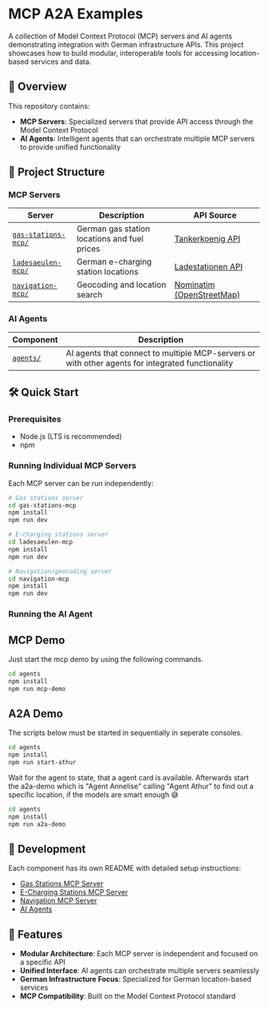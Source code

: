 # MCP A2A Examples

A collection of Model Context Protocol (MCP) servers and AI agents demonstrating integration with German infrastructure APIs.
This project showcases how to build modular, interoperable tools for accessing location-based services and data.

## 🚀 Overview

This repository contains:

- **MCP Servers**: Specialized servers that provide API access through the Model Context Protocol
- **AI Agents**: Intelligent agents that can orchestrate multiple MCP servers to provide unified functionality

## 📁 Project Structure

### MCP Servers

| Server | Description | API Source |
|--------|-------------|------------|
| [`gas-stations-mcp/`](./gas-stations-mcp/) | German gas station locations and fuel prices | [Tankerkoenig API](https://creativecommons.tankerkoenig.de/) |
| [`ladesaeulen-mcp/`](./ladesaeulen-mcp/) | German e-charging station locations | [Ladestationen API](https://ladestationen.api.bund.dev/) |
| [`navigation-mcp/`](./navigation-mcp/) | Geocoding and location search | [Nominatim (OpenStreetMap)](https://nominatim.org/) |

### AI Agents

| Component | Description |
|-----------|-------------|
| [`agents/`](./agents/) | AI agents that connect to multiple MCP-servers or with other agents for integrated functionality |

## 🛠️ Quick Start

### Prerequisites

- Node.js (LTS is recommended)
- npm

### Running Individual MCP Servers

Each MCP server can be run independently:

```bash
# Gas stations server
cd gas-stations-mcp
npm install
npm run dev

# E-charging stations server  
cd ladesaeulen-mcp
npm install
npm run dev

# Navigation/geocoding server
cd navigation-mcp
npm install
npm run dev
```

### Running the AI Agent


## MCP Demo

Just start the mcp demo by using the following commands.

```bash
cd agents
npm install
npm run mcp-demo 
```

## A2A Demo

The scripts below must be started in sequentially in seperate consoles.

```bash
cd agents
npm install
npm run start-athur 
```

Wait for the agent to state, that a agent card is available. Afterwards start the a2a-demo which is "Agent Annelise" calling "Agent Athur" to find out a specific location, if the models are smart enough 😅

```bash
cd agents
npm install
npm run a2a-demo

```

## 🔧 Development

Each component has its own README with detailed setup instructions:

- [Gas Stations MCP Server](./gas-stations-mcp/README.md)
- [E-Charging Stations MCP Server](./ladesaeulen-mcp/README.md)  
- [Navigation MCP Server](./navigation-mcp/README.md)
- [AI Agents](./agents/README.md)

## 🌟 Features

- **Modular Architecture**: Each MCP server is independent and focused on a specific API
- **Unified Interface**: AI agents can orchestrate multiple servers seamlessly
- **German Infrastructure Focus**: Specialized for German location-based services
- **MCP Compatibility**: Built on the Model Context Protocol standard
